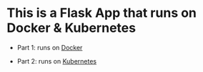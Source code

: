 # This is a Flask App that runs on Docker & Kubernetes

- Part 1: runs on [Docker](https://github.com/randiltennakoon/flask_k8s/tree/run_on_docker)

- Part 2: runs on [Kubernetes](https://github.com/randiltennakoon/flask_k8s/tree/run_on_kubernetes)








